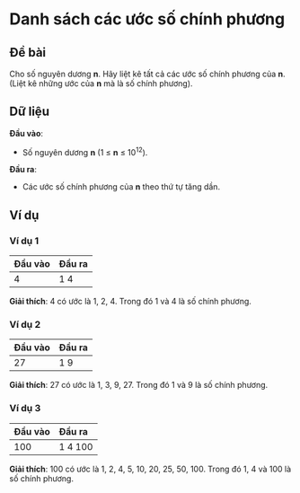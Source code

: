 # Danh sách các ước số chính phương

## Đề bài

Cho số nguyên dương **n**. Hãy liệt kê tất cả các ước số chính phương của **n**. (Liệt kê những ước của **n** mà là số chính phương).


## Dữ liệu

**Đầu vào**:

- Số nguyên dương **n** (1 ≤ **n** ≤ 10<sup>12</sup>).

**Đầu ra**:

- Các ước số chính phương của **n** theo thứ tự tăng dần.

## Ví dụ

### Ví dụ 1

| Đầu vào | Đầu ra |
|:---------|:--------|
| 4        | 1 4   |

**Giải thích**: 4 có ước là 1, 2, 4. Trong đó 1 và 4 là số chính phương.

### Ví dụ 2

| Đầu vào | Đầu ra |
|:---------|:--------|
| 27        | 1 9|

**Giải thích**: 27 có ước là 1, 3, 9, 27. Trong đó 1 và 9 là số chính phương.


### Ví dụ 3

| Đầu vào | Đầu ra |
|:---------|:--------|
| 100        | 1 4 100|

**Giải thích**: 100 có ước là 1, 2, 4, 5, 10, 20, 25, 50, 100. Trong đó 1, 4 và 100 là số chính phương.
